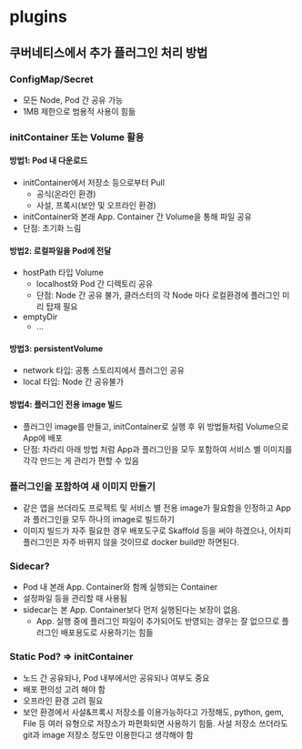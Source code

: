 # plugins

## 쿠버네티스에서 추가 플러그인 처리 방법

### ConfigMap/Secret

- 모든 Node, Pod 간 공유 가능
- 1MB 제한으로 범용적 사용이 힘듦

### initContainer 또는 Volume 활용

#### 방법1: Pod 내 다운로드

- initContainer에서 저장소 등으로부터 Pull
  - 공식(온라인 환경)
  - 사설, 프록시(보안 및 오프라인 환경)
- initContainer와 본래 App. Container 간 Volume을 통해 파일 공유
- 단점: 초기화 느림

#### 방법2: 로컬파일을 Pod에 전달

- hostPath 타입 Volume
  - localhost와 Pod 간 디렉토리 공유
  - 단점: Node 간 공유 불가, 클러스터의 각 Node 마다 로컬환경에 플러그인 미리 탑재 필요
- emptyDir
  - ...

#### 방법3: persistentVolume

- network 타입: 공통 스토리지에서 플러그인 공유
- local 타입: Node 간 공유불가

#### 방법4: 플러그인 전용 image 빌드

- 플러그인 image를 만들고, initContainer로 실행 후 위 방법들처럼 Volume으로 App에 배포
- 단점: 차라리 아래 방법 처럼 App과 플러그인을 모두 포함하여 서비스 별 이미지를 각각 만드는 게 관리가 편할 수 있음

### 플러그인을 포함하여 새 이미지 만들기

- 같은 앱을 쓰더라도 프로젝트 및 서비스 별 전용 image가 필요함을 인정하고 App과 플러그인을 모두 하나의 image로 빌드하기
- 이미지 빌드가 자주 필요한 경우 배포도구로 Skaffold 등을 써야 하겠으나, 어차피 플러그인은 자주 바뀌지 않을 것이므로 docker build만 하면된다.

### Sidecar?

- Pod 내 본래 App. Container와 함께 실행되는 Container
- 설정파일 등을 관리할 때 사용됨
- sidecar는 본 App. Container보다 먼저 실행된다는 보장이 없음.
  - App. 실행 중에 플러그인 파일이 추가되어도 반영되는 경우는 잘 없으므로 플러그인 배포용도로 사용하기는 힘듦

### Static Pod? => initContainer

- 노드 간 공유되나, Pod 내부에서만 공유되나 여부도 중요
- 배포 편의성 고려 해야 함
- 오프라인 환경 고려 필요
- 보안 환경에서 사설&프록시 저장소를 이용가능하다고 가정해도, python, gem, File 등 여러 유형으로 저장소가 파편화되면 사용하기 힘듦. 사설 저장소 쓰더라도 git과 image 저장소 정도만 이용한다고 생각해야 함

